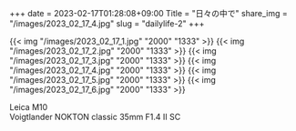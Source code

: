 +++
date  = 2023-02-17T01:28:08+09:00
Title = "日々の中で"
share_img = "/images/2023_02_17_4.jpg"
slug = "dailylife-2"
+++

{{< img "/images/2023_02_17_1.jpg" "2000" "1333" >}}
{{< img "/images/2023_02_17_2.jpg" "2000" "1333" >}}
{{< img "/images/2023_02_17_3.jpg" "2000" "1333" >}}
{{< img "/images/2023_02_17_4.jpg" "2000" "1333" >}}
{{< img "/images/2023_02_17_5.jpg" "2000" "1333" >}}
{{< img "/images/2023_02_17_6.jpg" "2000" "1333" >}}

Leica M10<br>
Voigtlander NOKTON classic 35mm F1.4 Ⅱ SC<br>
